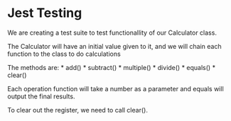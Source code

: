 # Jest Testing

We are creating a test suite to test functionallity of our Calculator class.

The Calculator will have an initial value given to it, and we will chain each function to the class to do calculations

The methods are:
	* add()
	* subtract()
	* multiple()
	* divide()
	* equals()
	* clear()
	
Each operation function will take a number as a parameter and equals will output the final results.

To clear out the register, we need to call clear().
